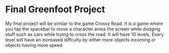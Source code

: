 # Final Greenfoot Project
My final project will be similar to the game Crossy Road. 
It is a game where you tap the spacebar to move a character aross the screen while dodging stuff such as cars while trying to cross the road. 
It will have 10 levels, Every level will have an increased diffculty by either more objects incoming or objects having more speed


